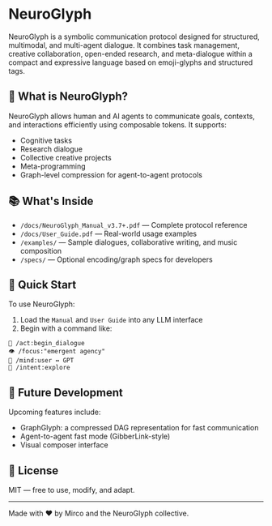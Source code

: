 # NeuroGlyph

NeuroGlyph is a symbolic communication protocol designed for structured, multimodal, and multi-agent dialogue. It combines task management, creative collaboration, open-ended research, and meta-dialogue within a compact and expressive language based on emoji-glyphs and structured tags.

## 🧠 What is NeuroGlyph?

NeuroGlyph allows human and AI agents to communicate goals, contexts, and interactions efficiently using composable tokens. It supports:
- Cognitive tasks
- Research dialogue
- Collective creative projects
- Meta-programming
- Graph-level compression for agent-to-agent protocols

## 📚 What's Inside

- `/docs/NeuroGlyph_Manual_v3.7+.pdf` — Complete protocol reference
- `/docs/User_Guide.pdf` — Real-world usage examples
- `/examples/` — Sample dialogues, collaborative writing, and music composition
- `/specs/` — Optional encoding/graph specs for developers

## 🚀 Quick Start

To use NeuroGlyph:
1. Load the `Manual` and `User Guide` into any LLM interface
2. Begin with a command like:

```neuroglyph
🚀 /act:begin_dialogue
👁️ /focus:"emergent agency"
🤝 /mind:user ↔ GPT
🧠 /intent:explore
```

## 🤖 Future Development

Upcoming features include:
- GraphGlyph: a compressed DAG representation for fast communication
- Agent-to-agent fast mode (GibberLink-style)
- Visual composer interface

## 🧭 License

MIT — free to use, modify, and adapt.

---

Made with ❤️ by Mirco and the NeuroGlyph collective.
